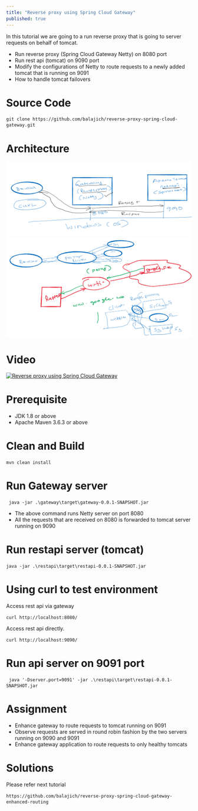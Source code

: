 ```yaml
---
title: "Reverse proxy using Spring Cloud Gateway"
published: true
---
```

In this tutorial we are going to a run reverse proxy that is going to server requests on behalf of tomcat.
- Run reverse proxy (Spring Cloud Gateway Netty) on 8080 port
- Run rest api (tomcat) on 9090 port
- Modify the configurations of Netty to route requests to a newly added tomcat that is running on 9091
- How to handle tomcat failovers
# Source Code
    git clone https://github.com/balajich/reverse-proxy-spring-cloud-gateway.git
# Architecture
![architecture](https://raw.githubusercontent.com/balajich/reverse-proxy-spring-cloud-gateway/master/architecture.png "architecture")
![proxy](https://raw.githubusercontent.com/balajich/reverse-proxy-spring-cloud-gateway/master/proxy.png "proxy")
# Video
[![Reverse proxy using Spring Cloud Gateway](https://img.youtube.com/vi/w-r-NO5Kqgk/0.jpg)](https://www.youtube.com/watch?v=w-r-NO5Kqgk)
# Prerequisite
- JDK 1.8 or above
- Apache Maven 3.6.3 or above
# Clean and Build
    mvn clean install
# Run Gateway server
     java -jar .\gateway\target\gateway-0.0.1-SNAPSHOT.jar
- The above command runs Netty  server on port 8080
- All the requests that are received on 8080 is forwarded to tomcat server running on 9090
# Run restapi server (tomcat)
    java -jar .\restapi\target\restapi-0.0.1-SNAPSHOT.jar
# Using curl to test environment
Access rest api via gateway

    curl http://localhost:8080/

Access rest api directly.

    curl http://localhost:9090/

# Run api server on 9091 port
     java '-Dserver.port=9091' -jar .\restapi\target\restapi-0.0.1-SNAPSHOT.jar
# Assignment
- Enhance gateway to route requests to tomcat running on 9091
- Observe requests are served in round robin fashion by the two servers running on 9090 and 9091
- Enhance gateway application to route requests to only healthy tomcats
# Solutions
Please refer next tutorial
    
    https://github.com/balajich/reverse-proxy-spring-cloud-gateway-enhanced-routing

